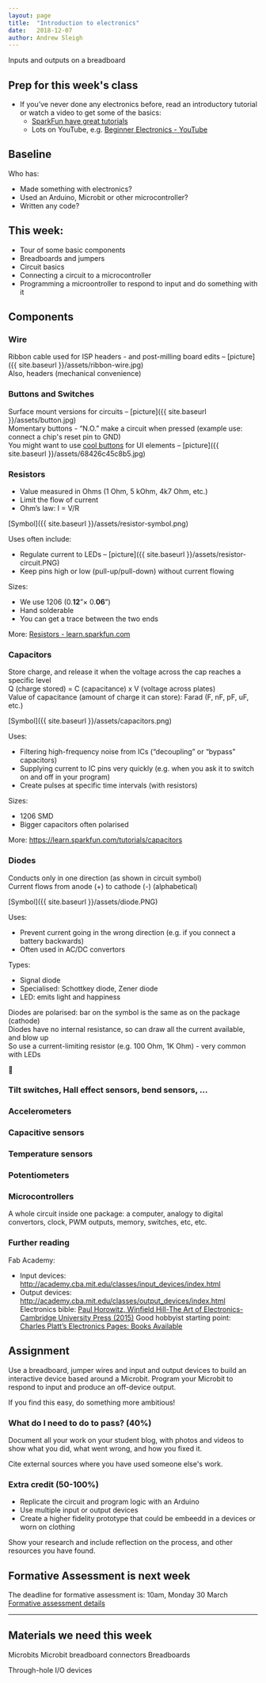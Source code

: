 ```yaml
---
layout: page
title:  "Introduction to electronics"
date:   2018-12-07
author: Andrew Sleigh
---
```


Inputs and outputs on a breadboard

<!--more-->

## Prep for this week's class

* If you’ve never done any electronics before, read an introductory tutorial or watch a video to get some of the basics:
	* [SparkFun have great tutorials](https://learn.sparkfun.com/tutorials)
	* Lots on YouTube, e.g. [Beginner Electronics - YouTube](https://www.youtube.com/playlist?list=PLah6faXAgguOeMUIxS22ZU4w5nDvCl5gs)

## Baseline 

Who has:
* Made something with electronics?
* Used an Arduino, Microbit or other microcontroller?
* Written any code?

## This week:

* Tour of some basic components
* Breadboards and jumpers
* Circuit basics
* Connecting a circuit to a microcontroller
* Programming a microontroller to respond to input and do something with it


## Components
### Wire
Ribbon cable used for ISP headers - and post-milling board edits – [picture]({{ site.baseurl }}/assets/ribbon-wire.jpg)  
Also, headers (mechanical convenience)

### Buttons and Switches

Surface mount versions for circuits – [picture]({{ site.baseurl }}/assets/button.jpg)  
Momentary buttons - “N.O.” make a circuit when pressed (example use: connect a chip's reset pin to GND)  
You might want to use [cool buttons](http://blog.presentandcorrect.com/27986-2) for UI elements – [picture]({{ site.baseurl }}/assets/68426c45c8b5.jpg)

### Resistors

* Value measured in Ohms (1 Ohm, 5 kOhm, 4k7 Ohm, etc.)
* Limit the flow of current
* Ohm’s law: I = V/R

[Symbol]({{ site.baseurl }}/assets/resistor-symbol.png)


Uses often include:
* Regulate current to LEDs – [picture]({{ site.baseurl }}/assets/resistor-circuit.PNG)
* Keep pins high or low (pull-up/pull-down) without current flowing

Sizes: 
* We use 1206 (0.**12**”× 0.**06**”) 
* Hand solderable
* You can get a trace between the two ends

More: [Resistors - learn.sparkfun.com](https://learn.sparkfun.com/tutorials/resistors/all)

### Capacitors

Store charge, and release it when the voltage across the cap reaches a specific level  
Q (charge stored) = C (capacitance) x V (voltage across plates)  
Value of capacitance (amount of charge it can store): Farad (F, nF, pF, uF, etc.)

[Symbol]({{ site.baseurl }}/assets/capacitors.png)

Uses:
* Filtering high-frequency noise from ICs (“decoupling” or “bypass” capacitors)
* Supplying current to IC pins very quickly (e.g. when you ask it to switch on and off in your program)
* Create pulses at specific time intervals (with resistors)

Sizes:
* 1206 SMD 
* Bigger capacitors often polarised

More: <https://learn.sparkfun.com/tutorials/capacitors>

<!-- ### Crystals and resonators

Used to tell time.   
Crystals are very accurate, but need 2 capacitors.  
Resonators are more convenient, but less accurate (could cause problems for your IC, e.g. for fast serial comms).  
IMHO: crystals are easier to solder, even with caps

Uses:
* External clock for microcontroller (IC) -->

### Diodes

Conducts only in one direction (as shown in circuit symbol)  
Current flows from anode (+) to cathode (-) (alphabetical)

[Symbol]({{ site.baseurl }}/assets/diode.PNG)


Uses: 
* Prevent current going in the wrong direction (e.g. if you connect a battery backwards)
* Often used in AC/DC convertors  

Types:
* Signal diode
* Specialised: Schottkey diode, Zener diode 
* LED: emits light and happiness

Diodes are polarised: bar on the symbol is the same as on the package (cathode)  
Diodes have no internal resistance, so can draw all the current available, and blow up  
So use a current-limiting resistor (e.g. 100 Ohm, 1K Ohm) - very common with LEDs


:construction:
### Tilt switches, Hall effect sensors, bend sensors, ...
### Accelerometers
### Capacitive sensors
### Temperature sensors
### Potentiometers


### Microcontrollers

A whole circuit inside one package: a computer, analogy to digital convertors, clock, PWM outputs, memory, switches, etc, etc.

<!-- We’ll mostly use ones from Atmel: 

* ATtiny [44](https://www.microchip.com/wwwproducts/en/ATtiny44)/45, 84/85
* ATmega 328p (Arduino Uno)
* ATmega 32u4 (Arduino Leonardo, USB)

[Datasheets](http://ww1.microchip.com/downloads/en/DeviceDoc/doc8006.pdf) - learn to love them! 


And many more ... -->


### Further reading

Fab Academy:
* Input devices: <http://academy.cba.mit.edu/classes/input_devices/index.html>
* Output devices: <http://academy.cba.mit.edu/classes/output_devices/index.html>
Electronics bible: [Paul Horowitz, Winfield Hill-The Art of Electronics-Cambridge University Press (2015)](https://www.amazon.co.uk/Art-Electronics-Paul-Horowitz/dp/0521809266/ref=dp_ob_title_bk)
Good hobbyist starting point: [Charles Platt’s Electronics Pages: Books Available](http://www.plattelectronics.com/books.html)




## Assignment

Use a breadboard, jumper wires and input and output devices to build an interactive device based around a Microbit.
Program your Microbit to respond to input and produce an off-device output.

If you find this easy, do something more ambitious!


### What do I need to do to pass? (40%)


Document all your work on your student blog, with photos and videos to show what you did, what went wrong, and how you fixed it. 

Cite external sources where you have used someone else's work.

### Extra credit (50-100%)

* Replicate the circuit and program logic with an Arduino
* Use multiple input or output devices
* Create a higher fidelity prototype that could be embeedd in a devices or worn on clothing

Show your research and include reflection on the process, and other resources you have found. 


## Formative Assessment is next week

The deadline for formative assessment is: 10am, Monday 30 March
[Formative assessment details](https://fablabbrighton.github.io/digital-fabrication-module/course-notes-lm225-2020/formative-assessment)

---

## Materials we need this week

Microbits
Microbit breadboard connectors
Breadboards

Through-hole I/O devices

